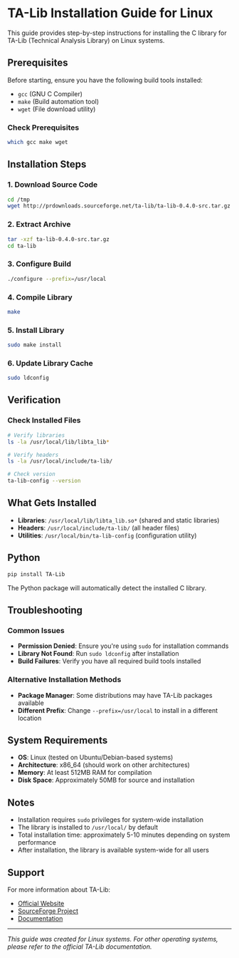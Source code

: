# TA-Lib Installation Guide for Linux

This guide provides step-by-step instructions for installing the C library for TA-Lib (Technical Analysis Library) on Linux systems.

## Prerequisites

Before starting, ensure you have the following build tools installed:
- `gcc` (GNU C Compiler)
- `make` (Build automation tool)
- `wget` (File download utility)

### Check Prerequisites
```bash
which gcc make wget
```

## Installation Steps

### 1. Download Source Code
```bash
cd /tmp
wget http://prdownloads.sourceforge.net/ta-lib/ta-lib-0.4.0-src.tar.gz
```

### 2. Extract Archive
```bash
tar -xzf ta-lib-0.4.0-src.tar.gz
cd ta-lib
```

### 3. Configure Build
```bash
./configure --prefix=/usr/local
```

### 4. Compile Library
```bash
make
```

### 5. Install Library
```bash
sudo make install
```

### 6. Update Library Cache
```bash
sudo ldconfig
```

## Verification

### Check Installed Files
```bash
# Verify libraries
ls -la /usr/local/lib/libta_lib*

# Verify headers
ls -la /usr/local/include/ta-lib/

# Check version
ta-lib-config --version
```

## What Gets Installed

- **Libraries**: `/usr/local/lib/libta_lib.so*` (shared and static libraries)
- **Headers**: `/usr/local/include/ta-lib/` (all header files)
- **Utilities**: `/usr/local/bin/ta-lib-config` (configuration utility)

## Python
```bash
pip install TA-Lib
```
The Python package will automatically detect the installed C library.

## Troubleshooting

### Common Issues
- **Permission Denied**: Ensure you're using `sudo` for installation commands
- **Library Not Found**: Run `sudo ldconfig` after installation
- **Build Failures**: Verify you have all required build tools installed

### Alternative Installation Methods
- **Package Manager**: Some distributions may have TA-Lib packages available
- **Different Prefix**: Change `--prefix=/usr/local` to install in a different location

## System Requirements

- **OS**: Linux (tested on Ubuntu/Debian-based systems)
- **Architecture**: x86_64 (should work on other architectures)
- **Memory**: At least 512MB RAM for compilation
- **Disk Space**: Approximately 50MB for source and installation

## Notes

- Installation requires `sudo` privileges for system-wide installation
- The library is installed to `/usr/local/` by default
- Total installation time: approximately 5-10 minutes depending on system performance
- After installation, the library is available system-wide for all users

## Support

For more information about TA-Lib:
- [Official Website](http://ta-lib.org/)
- [SourceForge Project](https://sourceforge.net/projects/ta-lib/)
- [Documentation](http://ta-lib.org/documentation.html)

---

*This guide was created for Linux systems. For other operating systems, please refer to the official TA-Lib documentation.*
